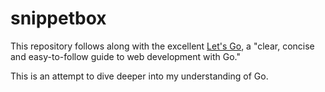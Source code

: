 # snippetbox

This repository follows along with the excellent [Let's Go](https://lets-go.alexedwards.net/), a "clear, concise and easy-to-follow guide to web development with Go."

This is an attempt to dive deeper into my understanding of Go.
